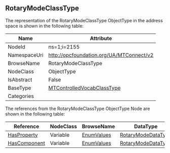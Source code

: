 <!-- objecttype -->
## RotaryModeClassType
  
<!-- end of text -->
The representation of the RotaryModeClassType ObjectType in the address space is shown in the following table:  

|Name|Attribute|
|---|---|
|NodeId|ns=1;i=2155|
|NamespaceUri|http://opcfoundation.org/UA/MTConnect/v2|
|BrowseName|RotaryModeClassType|
|NodeClass|ObjectType|
|IsAbstract|False|
|BaseType|[MTControlledVocabClassType](../../ObjectTypes/MTControlledVocabClassType/readme.md)|
|Categories||

The references from the RotaryModeClassType ObjectType Node are shown in the following table:  

|Reference|NodeClass|BrowseName|DataType|TypeDefinition|ModellingRule|
|---|---|---|---|---|---|
|[HasProperty](../../../Core/Part3/ReferenceTypes/HasProperty/readme.md)|Variable|[EnumValues](#EnumValues)|[RotaryModeDataType](../../DataTypes/RotaryModeDataType/readme.md)|[RotaryModeDataType](../../DataTypes/RotaryModeDataType/readme.md)|[Mandatory](../../../Core/Objects/Mandatory/readme.md)|
|[HasComponent](../../../Core/Part3/ReferenceTypes/HasComponent/readme.md)|Variable|[EnumValues](#EnumValues)|[RotaryModeDataType](../../DataTypes/RotaryModeDataType/readme.md)|[RotaryModeDataType](../../DataTypes/RotaryModeDataType/readme.md)|[Mandatory](../../../Core/Objects/Mandatory/readme.md)|


